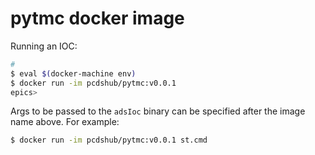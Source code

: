 pytmc docker image
==================

Running an IOC:

```sh
# 
$ eval $(docker-machine env)
$ docker run -im pcdshub/pytmc:v0.0.1
epics>
```

Args to be passed to the `adsIoc` binary can be specified after the image name
above. For example:

```sh
$ docker run -im pcdshub/pytmc:v0.0.1 st.cmd
```
